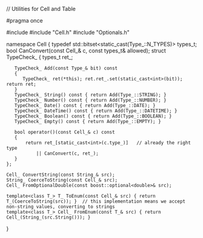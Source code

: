 // Utilities for Cell and Table

#pragma once

#include <bitset>
#include "Cell.h"
#include "Optionals.h"


namespace Cell
{
	typedef std::bitset<static_cast<int>(Type_::N_TYPES)> types_t;
	bool CanConvert(const Cell_& c, const types_t& allowed);
	struct TypeCheck_
	{
		types_t ret_;

	   TypeCheck_ Add(const Type_& bit) const
	   {
		  TypeCheck_ ret(*this); ret.ret_.set(static_cast<int>(bit)); return ret;
	   }
	   TypeCheck_ String() const { return Add(Type_::STRING); }
	   TypeCheck_ Number() const { return Add(Type_::NUMBER); }
	   TypeCheck_ Date() const { return Add(Type_::DATE); }
	   TypeCheck_ DateTime() const { return Add(Type_::DATETIME); }
	   TypeCheck_ Boolean() const { return Add(Type_::BOOLEAN); }
	   TypeCheck_ Empty() const { return Add(Type_::EMPTY); }

	   bool operator()(const Cell_& c) const
	   {
		   return ret_[static_cast<int>(c.type_)]	// already the right type
			   || CanConvert(c, ret_);
	   }
	};

	Cell_ ConvertString(const String_& src);
	String_ CoerceToString(const Cell_& src);
	Cell_ FromOptionalDouble(const boost::optional<double>& src);

	template<class T_> T_ ToEnum(const Cell_& src) { return T_(CoerceToString(src)); }	// this implementation means we accept non-string values, converting to strings
	template<class T_> Cell_ FromEnum(const T_& src) { return Cell_(String_(src.String())); }
}

